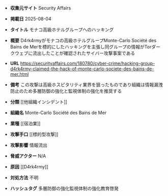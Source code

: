 - **収集元サイト**
Security Affairs

- **掲載日**
2025-08-04

- **タイトル**
モナコ高級ホテルグループへのハッキング

- **概要**
D4rk4rmyがモナコの高級ホテルグループMonte-Carlo Société des Bains de Merを標的にしたハッキングを主張し同グループの情報がTorダークウェブに流出したことが確認されたサイバー攻撃事案である

- **URL**
https://securityaffairs.com/180780/cyber-crime/hacking-group-d4rk4rmy-claimed-the-hack-of-monte-carlo-societe-des-bains-de-mer.html

- **備考**
この攻撃は高級ホスピタリティ業界を狙ったものであり組織は情報漏洩防止のため多層防御の強化と監視体制の強化を推奨する

- **分類**
[[他組織インシデント]]

- **組織名**
Monte-Carlo Société des Bains de Mer

- **業種**
[[宿泊業]]

- **攻撃手口**
[[標的型攻撃]]

- **攻撃影響**
情報流出

- **脅威アクター**
N/A

- **原因**
[[D4rk4rmy]]

- **対処方法**
不明

- **ハッシュタグ**
多層防御の強化監視体制の強化教育啓発

